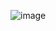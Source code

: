 ![image](https://user-images.githubusercontent.com/70583416/135755664-d05eda24-fee4-4d8b-a15c-6c488899d9ef.png)
